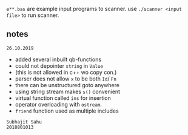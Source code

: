 `e**.bas` are example input programs to scanner.
use `./scanner <input file>` to run scanner.


## notes

`26.10.2019`
- added several inbuilt qb-functions
- could not depointer `string` in `Value`
- (this is not allowed in c++ wo copy con.)
- parser does not allow `x` to be both `Id`/ `Fn`
- there can be unstructured goto anywhere
- using string stream makes `s()` convenient
- virtual function called `ins` for insertion
- operator overloading with `ostream`.
- `friend` function used as multiple includes


```
Subhajit Sahu
2018801013
```
